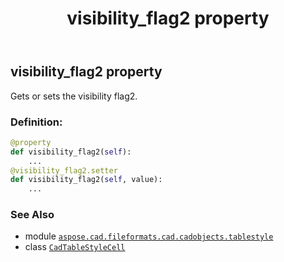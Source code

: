 ﻿---
title: visibility_flag2 property
second_title: Aspose.CAD for Python via .NET API References
description: 
type: docs
weight: 270
url: /python-net/aspose.cad.fileformats.cad.cadobjects.tablestyle/cadtablestylecell/visibility_flag2/
is_root: false
---

## visibility_flag2 property


Gets or sets the visibility flag2.
### Definition:
```python
@property
def visibility_flag2(self):
    ...
@visibility_flag2.setter
def visibility_flag2(self, value):
    ...
```

### See Also
* module [`aspose.cad.fileformats.cad.cadobjects.tablestyle`](../../)
* class [`CadTableStyleCell`](/cad/python-net/aspose.cad.fileformats.cad.cadobjects.tablestyle/cadtablestylecell)
